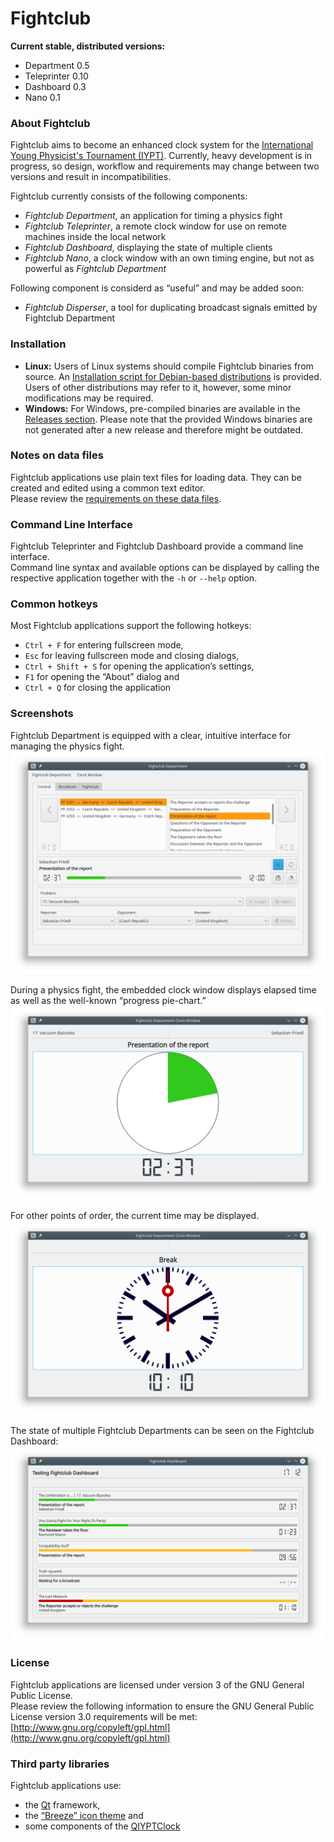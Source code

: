 # Fightclub

**Current stable, distributed versions:**

 - Department 0.5
 - Teleprinter 0.10
 - Dashboard 0.3
 - Nano 0.1


### About Fightclub
Fightclub aims to become an enhanced clock system for the [International Young Physicist's Tournament (IYPT)](http://iypt.org).
Currently, heavy development is in progress, so design, workflow and requirements may change between two versions and result in incompatibilities.


Fightclub currently consists of the following components:

 - *Fightclub Department*, an application for timing a physics fight
 - *Fightclub Teleprinter*, a remote clock window for use on remote machines inside the local network
 - *Fightclub Dashboard*, displaying the state of multiple clients
 - *Fightclub Nano*, a clock window with an own timing engine, but not as powerful as *Fightclub Department*


Following component is considerd as “useful” and may be added soon:

 - *Fightclub Disperser*, a tool for duplicating broadcast signals emitted by Fightclub Department

 
### Installation
 - **Linux:** Users of Linux systems should compile Fightclub binaries from source. An [Installation script for Debian-based distributions](INSTALL.debian) is provided. Users of other distributions may refer to it, however, some minor modifications may be required.
 - **Windows:** For Windows, pre-compiled binaries are available in the [Releases section](https://github.com/SFr682k/fightclub/releases). Please note that the provided Windows binaries are not generated after a new release and therefore might be outdated.


### Notes on data files
Fightclub applications use plain text files for loading data. They can be created and edited using a common text editor.  
Please review the [requirements on these data files](docs/fightclub-file-requirements.pdf).


### Command Line Interface
Fightclub Teleprinter and Fightclub Dashboard provide a command line interface.  
Command line syntax and available options can be displayed by calling the respective application together with the `-h` or `--help` option.


### Common hotkeys
Most Fightclub applications support the following hotkeys:

 - `Ctrl + F` for entering fullscreen mode,
 - `Esc` for leaving fullscreen mode and closing dialogs,
 - `Ctrl + Shift + S` for opening the application’s settings,
 - `F1` for opening the “About” dialog and
 - `Ctrl + Q` for closing the application


### Screenshots
Fightclub Department is equipped with a clear, intuitive interface for managing the physics fight.  
![Fightclub Department control interface](docs/screenshot-department.png)

During a physics fight, the embedded clock window displays elapsed time as well as the well-known “progress pie-chart.”  
![The clock window during a physics fight](docs/screenshot-clockwindow.png)

For other points of order, the current time may be displayed.  
![The clock window during a break](docs/screenshot-roomclock.png)

The state of multiple Fightclub Departments can be seen on the Fightclub Dashboard:  
![The state of multiple Departments displayed on the Dashboard](docs/screenshot-dashboard.png)






### License
Fightclub applications are licensed under version 3 of the GNU General Public License.  
Please review the following information to ensure the GNU General Public License version 3.0 requirements will be met:
[http://www.gnu.org/copyleft/gpl.html](http://www.gnu.org/copyleft/gpl.html)



### Third party libraries
Fightclub applications use:

 - the [Qt](https://www.qt.io/) framework,
 - the [“Breeze” icon theme](https://github.com/kde/breeze-icons) and
 - some components of the [QIYPTClock](https://github.com/drogenlied/QIYPTClock)
